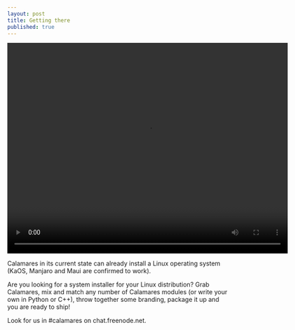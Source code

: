 ```yaml
---
layout: post
title: Getting there
published: true
---
```


<video id="vid1" width="640" height="480" controls="">
  <source src="{{site.url}}/images/cala_web.webm#t=42,100" type="video/webm">
Your browser does not support the video tag.
</video>

Calamares in its current state can already install a Linux operating system (KaOS, Manjaro and Maui are confirmed to work).

Are you looking for a system installer for your Linux distribution? Grab Calamares, mix and match any number of Calamares modules (or write your own in Python or C++), throw together some branding, package it up and you are ready to ship!

Look for us in #calamares on chat.freenode.net.
